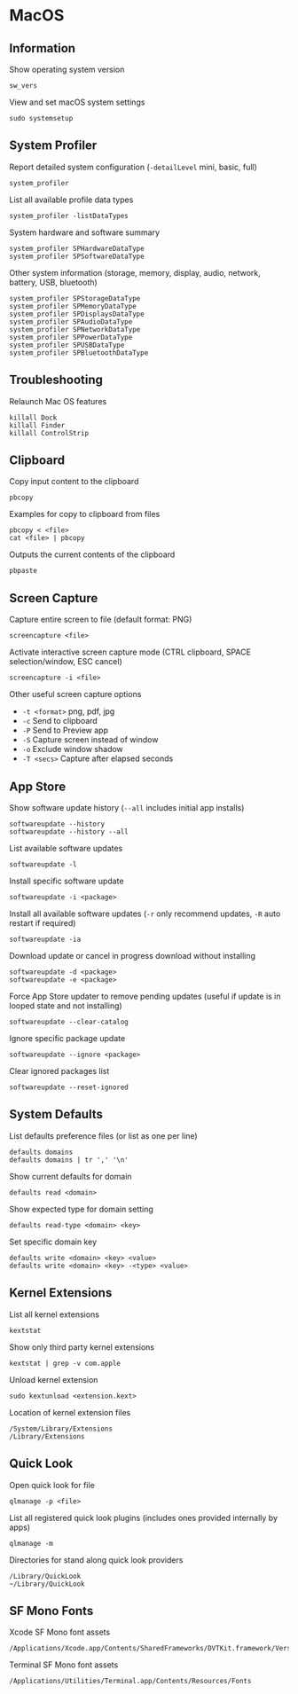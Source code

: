 # MacOS

## Information

Show operating system version

    sw_vers

View and set macOS system settings

    sudo systemsetup

## System Profiler

Report detailed system configuration (`-detailLevel` mini, basic, full)

    system_profiler

List all available profile data types

    system_profiler -listDataTypes

System hardware and software summary

    system_profiler SPHardwareDataType
    system_profiler SPSoftwareDataType

Other system information (storage, memory, display, audio, network, battery, USB, bluetooth)

    system_profiler SPStorageDataType
    system_profiler SPMemoryDataType
    system_profiler SPDisplaysDataType
    system_profiler SPAudioDataType
    system_profiler SPNetworkDataType
    system_profiler SPPowerDataType
    system_profiler SPUSBDataType
    system_profiler SPBluetoothDataType

## Troubleshooting

Relaunch Mac OS features

    killall Dock
    killall Finder
    killall ControlStrip

## Clipboard

Copy input content to the clipboard

    pbcopy

Examples for copy to clipboard from files

    pbcopy < <file>
    cat <file> | pbcopy

Outputs the current contents of the clipboard

    pbpaste

## Screen Capture

Capture entire screen to file (default format: PNG)

    screencapture <file>

Activate interactive screen capture mode (CTRL clipboard, SPACE selection/window, ESC cancel)

    screencapture -i <file>

Other useful screen capture options

- `-t <format>` png, pdf, jpg
- `-c` Send to clipboard
- `-P` Send to Preview app
- `-S` Capture screen instead of window
- `-o` Exclude window shadow
- `-T <secs>` Capture after elapsed seconds

## App Store

Show software update history (`--all` includes initial app installs)

    softwareupdate --history
    softwareupdate --history --all

List available software updates

    softwareupdate -l

Install specific software update

    softwareupdate -i <package>

Install all available software updates (`-r` only recommend updates, `-R` auto restart if required)

    softwareupdate -ia

Download update or cancel in progress download without installing

    softwareupdate -d <package>
    softwareupdate -e <package>

Force App Store updater to remove pending updates (useful if update is in looped state and not installing)

    softwareupdate --clear-catalog

Ignore specific package update

    softwareupdate --ignore <package>

Clear ignored packages list

    softwareupdate --reset-ignored

## System Defaults

List defaults preference files (or list as one per line)

    defaults domains
    defaults domains | tr ',' '\n'

Show current defaults for domain

    defaults read <domain>

Show expected type for domain setting

    defaults read-type <domain> <key>

Set specific domain key

    defaults write <domain> <key> <value>
    defaults write <domain> <key> -<type> <value>

## Kernel Extensions

List all kernel extensions

    kextstat

Show only third party kernel extensions

    kextstat | grep -v com.apple

Unload kernel extension

    sudo kextunload <extension.kext>

Location of kernel extension files

    /System/Library/Extensions
    /Library/Extensions

## Quick Look

Open quick look for file

    qlmanage -p <file>

List all registered quick look plugins (includes ones provided internally by apps)

    qlmanage -m

Directories for stand along quick look providers

    /Library/QuickLook
    ~/Library/QuickLook

## SF Mono Fonts

Xcode SF Mono font assets

    /Applications/Xcode.app/Contents/SharedFrameworks/DVTKit.framework/Versions/A/Resources/Fonts/

Terminal SF Mono font assets

    /Applications/Utilities/Terminal.app/Contents/Resources/Fonts
